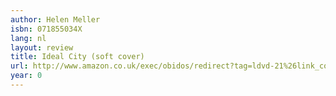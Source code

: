 ```yaml
---
author: Helen Meller
isbn: 071855034X
lang: nl
layout: review
title: Ideal City (soft cover)
url: http://www.amazon.co.uk/exec/obidos/redirect?tag=ldvd-21%26link_code=xm2%26camp=2025%26creative=165953%26path=http://www.amazon.co.uk/gp/redirect.html%253fASIN=071855034X%2526tag=ldvd-21%2526lcode=xm2%2526cID=2025%2526ccmID=165953%2526location=/o/ASIN/071855034X%25253FSubscriptionId=0VJDVJ14KM0P0VXDCQ82
year: 0
---
```

